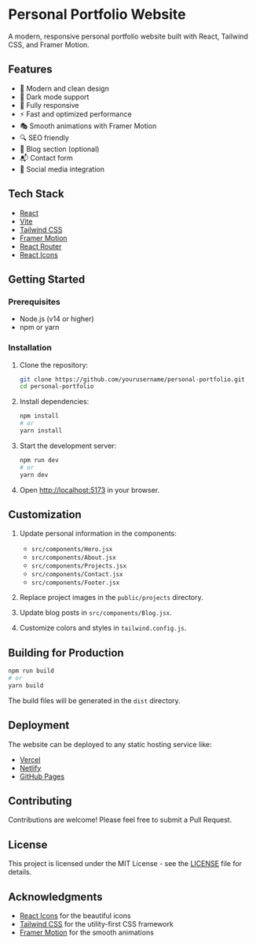# Personal Portfolio Website

A modern, responsive personal portfolio website built with React, Tailwind CSS, and Framer Motion.

## Features

- 🎨 Modern and clean design
- 🌙 Dark mode support
- 📱 Fully responsive
- ⚡ Fast and optimized performance
- 🎭 Smooth animations with Framer Motion
- 🔍 SEO friendly
- 📝 Blog section (optional)
- 📬 Contact form
- 🔗 Social media integration

## Tech Stack

- [React](https://reactjs.org/)
- [Vite](https://vitejs.dev/)
- [Tailwind CSS](https://tailwindcss.com/)
- [Framer Motion](https://www.framer.com/motion/)
- [React Router](https://reactrouter.com/)
- [React Icons](https://react-icons.github.io/react-icons/)

## Getting Started

### Prerequisites

- Node.js (v14 or higher)
- npm or yarn

### Installation

1. Clone the repository:
   ```bash
   git clone https://github.com/yourusername/personal-portfolio.git
   cd personal-portfolio
   ```

2. Install dependencies:
   ```bash
   npm install
   # or
   yarn install
   ```

3. Start the development server:
   ```bash
   npm run dev
   # or
   yarn dev
   ```

4. Open [http://localhost:5173](http://localhost:5173) in your browser.

## Customization

1. Update personal information in the components:
   - `src/components/Hero.jsx`
   - `src/components/About.jsx`
   - `src/components/Projects.jsx`
   - `src/components/Contact.jsx`
   - `src/components/Footer.jsx`

2. Replace project images in the `public/projects` directory.

3. Update blog posts in `src/components/Blog.jsx`.

4. Customize colors and styles in `tailwind.config.js`.

## Building for Production

```bash
npm run build
# or
yarn build
```

The build files will be generated in the `dist` directory.

## Deployment

The website can be deployed to any static hosting service like:

- [Vercel](https://vercel.com/)
- [Netlify](https://www.netlify.com/)
- [GitHub Pages](https://pages.github.com/)

## Contributing

Contributions are welcome! Please feel free to submit a Pull Request.

## License

This project is licensed under the MIT License - see the [LICENSE](LICENSE) file for details.

## Acknowledgments

- [React Icons](https://react-icons.github.io/react-icons/) for the beautiful icons
- [Tailwind CSS](https://tailwindcss.com/) for the utility-first CSS framework
- [Framer Motion](https://www.framer.com/motion/) for the smooth animations 